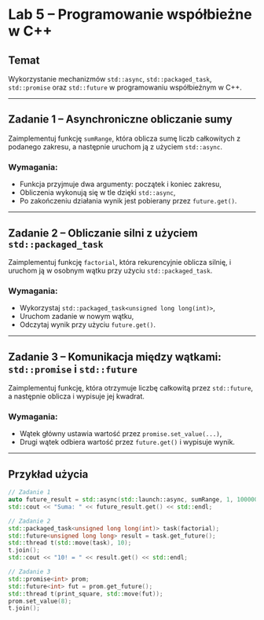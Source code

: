 ﻿# Lab 5 – Programowanie współbieżne w C++

## Temat

Wykorzystanie mechanizmów `std::async`, `std::packaged_task`, `std::promise` oraz `std::future` w programowaniu współbieżnym w C++.

---

## Zadanie 1 – Asynchroniczne obliczanie sumy

Zaimplementuj funkcję `sumRange`, która oblicza sumę liczb całkowitych z podanego zakresu, a następnie uruchom ją z użyciem `std::async`.

### Wymagania:

- Funkcja przyjmuje dwa argumenty: początek i koniec zakresu,
- Obliczenia wykonują się w tle dzięki `std::async`,
- Po zakończeniu działania wynik jest pobierany przez `future.get()`.

---

## Zadanie 2 – Obliczanie silni z użyciem `std::packaged_task`

Zaimplementuj funkcję `factorial`, która rekurencyjnie oblicza silnię, i uruchom ją w osobnym wątku przy użyciu `std::packaged_task`.

### Wymagania:

- Wykorzystaj `std::packaged_task<unsigned long long(int)>`,
- Uruchom zadanie w nowym wątku,
- Odczytaj wynik przy użyciu `future.get()`.

---

## Zadanie 3 – Komunikacja między wątkami: `std::promise` i `std::future`

Zaimplementuj funkcję, która otrzymuje liczbę całkowitą przez `std::future`, a następnie oblicza i wypisuje jej kwadrat.

### Wymagania:

- Wątek główny ustawia wartość przez `promise.set_value(...)`,
- Drugi wątek odbiera wartość przez `future.get()` i wypisuje wynik.

---

## Przykład użycia

```cpp
// Zadanie 1
auto future_result = std::async(std::launch::async, sumRange, 1, 1000000);
std::cout << "Suma: " << future_result.get() << std::endl;
```

```cpp
// Zadanie 2
std::packaged_task<unsigned long long(int)> task(factorial);
std::future<unsigned long long> result = task.get_future();
std::thread t(std::move(task), 10);
t.join();
std::cout << "10! = " << result.get() << std::endl;
```

```cpp
// Zadanie 3
std::promise<int> prom;
std::future<int> fut = prom.get_future();
std::thread t(print_square, std::move(fut));
prom.set_value(8);
t.join();
```